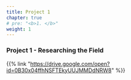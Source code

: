 ```yaml
---
title: Project 1    
chapter: true
# pre: "<b>1. </b>"
weight: 1
---
```


### Project 1 - Researching the Field

{{% link "https://drive.google.com/open?id=0B30x04ffhNSFTEkyUUJMMDdNRW8" %}}
